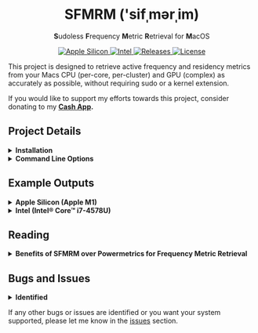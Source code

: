 <h1 align="center" style="">SFMRM  ('sifˌmərˌim)</h1>

<p align="center">
   <b>S</b>udoless <b>F</b>requency <b>M</b>etric <b>R</b>etrieval for <b>M</b>acOS
</p>
<p align="center">
    <a href="">
       <img alt="Apple Silicon" src="https://img.shields.io/badge/Apple_Silicon-M1_Support-red.svg"/>
    </a>
    <a href="">
       <img alt="Intel" src="https://img.shields.io/badge/Intel-Full_Support-orange.svg"/>
    </a>
    <a href="https://github.com/BitesPotatoBacks/SFMRM/releases">
        <img alt="Releases" src="https://img.shields.io/github/release/BitesPotatoBacks/SFMRM.svg"/>
    </a>
    <a href="https://cash.app/$bitespotatobacks">
        <img alt="License" src="https://img.shields.io/badge/donate-Cash_App-default.svg"/>
    </a>
    <br>
</p>

This project is designed to retrieve active frequency and residency metrics from your Macs CPU (per-core, per-cluster) and GPU (complex) as accurately as possible, without requiring sudo or a kernel extension.



If you would like to support my efforts towards this project, consider donating to my **[Cash App](https://cash.app/$bitespotatobacks).**

## Project Details

<details>
<summary><strong>Installation</strong></summary>
   
### 1. Download
Download the file named `SFMRM.sh` from the [latest release](https://github.com/BitesPotatoBacks/SFMRM/releases) (or [click here](https://github.com/BitesPotatoBacks/SFMRM/releases/download/v0.1.0/SFMRM.sh) for a direct download). This is the script that manages the versions for your systems architecture specific binaries (which are the files that actually retrieve your metrics). You may download the `.zip` files for these binaries if you wish, but I recommend using `SFMRM.sh` if you want the latest features and bug fixes without having to lift a finger.
   
### 2. Preparation
`cd` into your Downloads folder via the Terminal, and fix the file permissions of your binary using this terminal command:
```
chmod 755 ./SFMRM.sh
```
### 3. Running
To view your systems metrics, you now may run `./SFMRM.sh` alongside any command line option available to your architecture (documented in next section).
</details>
  
<details>
<summary><strong>Command Line Options</strong></summary>
   
   Here are the available command line options. Please note some options are architecture specific.
   
```
  -h | --help             show this message
  -v | --version          print version number

  -l | --loop-rate <N>    set output loop rate (0=infinite) [default: disabled]
  -i | --sample-rate <N>  set data sampling interval [default: 1000ms]
   
  -c | --hide-cores       hide per-core frequency and residency metrics
  -g | --gpu-only         only show GPU complex frequency and residency metrics
   
  -p | --pkg-only         only show CPU Package frequency and residency metrics (x86_64)

  -e | --ecpu-only        only show E-Cluster frequency and residency metrics   (arm64)
  -p | --pcpu-only        only show P-Cluster frequency and residency metrics   (arm64)
  -s | --state-freqs      show state frequency distributions for all groups     (arm64)

```
   
</details>
   

  
  ## Example Outputs
  
  <details>
<summary><strong>Apple Silicon (Apple M1) </strong></summary>
     
Here is an example of `SFMRM.sh`'s output (using binary `sfmrm-arm64-client`) on an M1 Mac Mini:
     
```
*** Sampling: Apple M1 [T8103] (4P+4E+8GPU) ***

**** "Icestorm" Efficiency Cluster Metrics ****

E-Cluster [0]  HW Active Frequency: 974 MHz
E-Cluster [0]  HW Active Residency: 99.851%
E-Cluster [0]  Idle Frequency:      0.149%

  Core 0:
          Active Frequency: 973 MHz
          Active Residency: 86.764%
          Idle Residency:   13.236%
  Core 1:
          Active Frequency: 974 MHz
          Active Residency: 85.823%
          Idle Residency:   14.177%
  Core 2:
          Active Frequency: 973 MHz
          Active Residency: 85.298%
          Idle Residency:   14.702%
  Core 3:
          Active Frequency: 973 MHz
          Active Residency: 83.335%
          Idle Residency:   16.665%

**** "Firestorm" Performance Cluster Metrics ****

P-Cluster [0]  HW Active Frequency: 2993 MHz
P-Cluster [0]  HW Active Residency: 0.120%
P-Cluster [0]  Idle Frequency:      99.880%

  Core 4:
          Active Frequency: 3084 MHz
          Active Residency: 0.114%
          Idle Residency:   99.886%
  Core 5:
          Active Frequency: 0 MHz
          Active Residency: 0.000%
          Idle Residency:   100.000%
  Core 6:
          Active Frequency: 600 MHz
          Active Residency: 0.004%
          Idle Residency:   99.996%
  Core 7:
          Active Frequency: 0 MHz
          Active Residency: 0.000%
          Idle Residency:   100.000%

**** Integrated Graphics Metrics ****

GPU  Active Frequency: 706 MHz
GPU  Active Residency: 0.220%
GPU  Idle Frequency:   99.780%
```
  </details>
  
  <details>
<summary><strong>Intel (Intel® Core™ i7-4578U)</strong></summary>
     
Here is an example of `SFMRM.sh`'s output (using binary `sfmrm-x86_64-client`) on an 13" MacBook Pro with an Intel® Core™ i7-4578U:
     
```
*** Sampling: Intel(R) Core(TM) i7-4578U CPU @ 3.00GHz ***

**** Package Metrics ****

Package  Performance Limiters: MAX_TURBO_LIMIT
Package  Maximum Turbo Boost:  3500 MHz

Package  Active Frequency: 1253 MHz
Package  Active Residency: 4.00% 
Package  Idle Residency:   96.00% 

  Core 0:
          Active Frequency: 1337 MHz
          Active Residency: 10.00% 
          Idle Residency:   90.00% 
  Core 1:
          Active Frequency: 1525 MHz
          Active Residency: 1.98% 
          Idle Residency:   98.02% 
  Core 2:
          Active Frequency: 3500 MHz
          Active Residency: 4.00% 
          Idle Residency:   96.00% 
  Core 3:
          Active Frequency: 0 MHz
          Active Residency: 0.00% 
          Idle Residency:   100.00% 

**** Integrated Graphics Metrics ****

iGPU  Performance Limiters: VR_ICCMAX

iGPU  Active Residency: 2.00%
iGPU  Idle Frequency:   98.00%
```
     
  </details>
   
   
## Reading
   
<details>
<summary><strong>Benefits of SFMRM over Powermetrics for Frequency Metric Retrieval</strong></summary>
   
### On Apple Silicon
SFMRM can access the same frequency and residency metrics as Powermetrics does, without needing `sudo` or a kernel extension. SFMRM also offers performance cluster, efficency cluster, and GPU compelx core counts, as well as CPU codenames. No need for `sudo` or a kernel extension.
      
### On Intel
SFMRM does not access the same information for frequency metrics as does Powermetrcis, but it uses highly accurate assembely to retrieve the same data. SFMRM does access the same information that Powermetrics uses for reporting CPU performance limiters, though. SFMRM also offers some metrics that Powermetrics doesn't; such as iGPU performance limiters, CPU maximum Turbo Boost speed, and active residencies. No need for `sudo` or a kernel extension.

      
      
   </details>

## Bugs and Issues
<details>
<summary><strong>Identified</strong></summary>
   
- Support for M1 Pro/Max/Ultra currently unofficial
   
   </details>
   
If any other bugs or issues are identified or you want your system supported, please let me know in the [issues](https://github.com/BitesPotatoBacks/SFMRM/issues) section.

